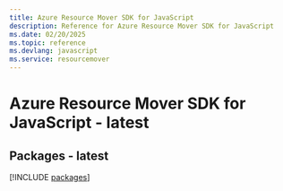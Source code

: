 ```yaml
---
title: Azure Resource Mover SDK for JavaScript
description: Reference for Azure Resource Mover SDK for JavaScript
ms.date: 02/20/2025
ms.topic: reference
ms.devlang: javascript
ms.service: resourcemover
---
```

# Azure Resource Mover SDK for JavaScript - latest
## Packages - latest
[!INCLUDE [packages](resource-mover-index.md)]